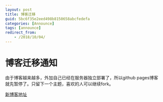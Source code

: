 ```yaml
---
layout: post
title: 博客迁移
guid: 5bc6f35e2eed498b8150658abcfedefa
categories: [Announce]
tags: [announce]
redirect_from:
    - /2018/10/04/
---
```



# 博客迁移通知
由于博客越来越多，外加自己已经在服务器独立部署了，所以github pages博客就先暂停了。只留下一个主题，喜欢的人可以继续fork。

[新博客地址](https://todebug.com/blog/)
